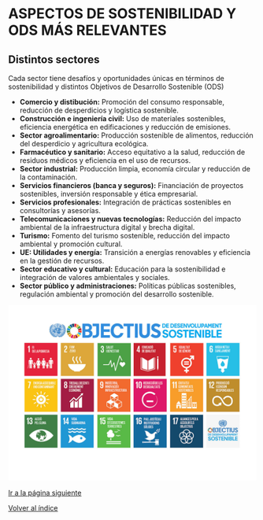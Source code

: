 # ASPECTOS DE SOSTENIBILIDAD Y ODS MÁS RELEVANTES

## Distintos sectores

Cada sector tiene desafíos y oportunidades únicas en términos de sostenibilidad y distintos Objetivos de Desarrollo Sostenible (ODS)

- **Comercio y distibución:** Promoción del consumo responsable, reducción de desperdicios y logística sostenible.
- **Construcción e ingeniería civil:** Uso de materiales sostenibles, eficiencia energética en edificaciones y reducción de emisiones.
- **Sector agroalimentario:** Producción sostenible de alimentos, reducción del desperdicio y agricultura ecológica.
- **Farmacéutico y sanitario:** Acceso equitativo a la salud, reducción de residuos médicos y eficiencia en el uso de recursos.
- **Sector industrial:** Producción limpia, economía circular y reducción de la contaminación.
- **Servicios financieros (banca y seguros):** Financiación de proyectos sostenibles, inversión responsable y ética empresarial.
- **Servicios profesionales:** Integración de prácticas sostenibles en consultorías y asesorías.
- **Telecomunicaciones y nuevas tecnologías:** Reducción del impacto ambiental de la infraestructura digital y brecha digital.
- **Turismo:** Fomento del turismo sostenible, reducción del impacto ambiental y promoción cultural.
- **UE: Utilidades y energía:** Transición a energías renovables y eficiencia en la gestión de recursos.
- **Sector educativo y cultural:** Educación para la sostenibilidad e integración de valores ambientales y sociales.
- **Sector público y administraciones:** Políticas públicas sostenibles, regulación ambiental y promoción del desarrollo sostenible.

![ODS_General](/img_pisa3_03_Gallego/Objetivos_General.jpg)

[Ir a la página siguiente](/1_capitulo1_ra3_pisa3_03_Gallego/1.1_sector_productivo_gallego.md)

[Volver al índice](/indice_pisa3_03_Gallego.md)

